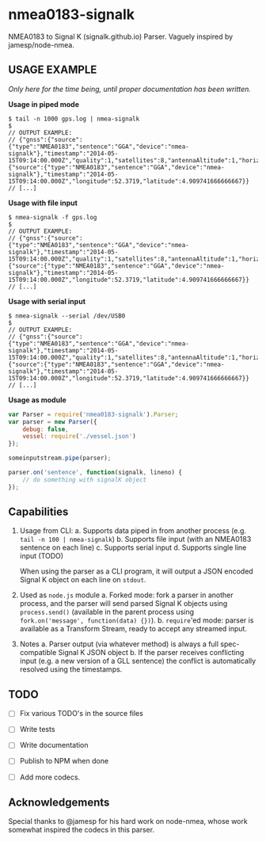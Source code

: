nmea0183-signalk
================

NMEA0183 to Signal K (signalk.github.io) Parser. Vaguely inspired by jamesp/node-nmea.


USAGE EXAMPLE
-------------

 *Only here for the time being, until proper documentation has been written.*


**Usage in piped mode**

```
$ tail -n 1000 gps.log | nmea-signalk
$
// OUTPUT EXAMPLE:
// {"gnss":{"source":{"type":"NMEA0183","sentence":"GGA","device":"nmea-signalk"},"timestamp":"2014-05-15T09:14:00.000Z","quality":1,"satellites":8,"antennaAltitude":1,"horizontalDilution":0,"geoidalSeparation":47,"differentialAge":0,"differentialReference":0},"position":{"source":{"type":"NMEA0183","sentence":"GGA","device":"nmea-signalk"},"timestamp":"2014-05-15T09:14:00.000Z","longitude":52.3719,"latitude":4.909741666666667}}
// [...]
```


**Usage with file input**

```
$ nmea-signalk -f gps.log
$
// OUTPUT EXAMPLE:
// {"gnss":{"source":{"type":"NMEA0183","sentence":"GGA","device":"nmea-signalk"},"timestamp":"2014-05-15T09:14:00.000Z","quality":1,"satellites":8,"antennaAltitude":1,"horizontalDilution":0,"geoidalSeparation":47,"differentialAge":0,"differentialReference":0},"position":{"source":{"type":"NMEA0183","sentence":"GGA","device":"nmea-signalk"},"timestamp":"2014-05-15T09:14:00.000Z","longitude":52.3719,"latitude":4.909741666666667}}
// [...]
```


**Usage with serial input**

```
$ nmea-signalk --serial /dev/USB0
$
// OUTPUT EXAMPLE:
// {"gnss":{"source":{"type":"NMEA0183","sentence":"GGA","device":"nmea-signalk"},"timestamp":"2014-05-15T09:14:00.000Z","quality":1,"satellites":8,"antennaAltitude":1,"horizontalDilution":0,"geoidalSeparation":47,"differentialAge":0,"differentialReference":0},"position":{"source":{"type":"NMEA0183","sentence":"GGA","device":"nmea-signalk"},"timestamp":"2014-05-15T09:14:00.000Z","longitude":52.3719,"latitude":4.909741666666667}}
// [...]
```


**Usage as module**

```javascript
var Parser = require('nmea0183-signalk').Parser;
var parser = new Parser({ 
	debug: false, 
	vessel: require('./vessel.json') 
});

someinputstream.pipe(parser);

parser.on('sentence', function(signalk, lineno) {
	// do something with signalK object
}); 
```


Capabilities
------------

1. Usage from CLI:
	a. Supports data piped in from another process (e.g. `tail -n 100 | nmea-signalk`)
	b. Supports file input (with an NMEA0183 sentence on each line)
	c. Supports serial input
	d. Supports single line input (TODO)

	When using the parser as a CLI program, it will output a JSON encoded Signal K object on each line on `stdout`.

2. Used as `node.js` module
	a. Forked mode: fork a parser in another process, and the parser will send parsed Signal K objects using `process.send()` (available in the parent process using `fork.on('message', function(data) {})`).
	b. `require`'ed mode: parser is available as a Transform Stream, ready to accept any streamed input. 

3. Notes
	a. Parser output (via whatever method) is always a full spec-compatible Signal K JSON object
	b. If the parser receives conflicting input (e.g. a new version of a GLL sentence) the conflict is automatically resolved using the timestamps.


TODO
----
- [ ] Fix various TODO's in the source files
- [ ] Write tests
- [ ] Write documentation
- [ ] Publish to NPM when done
- [ ] Add more codecs.


Acknowledgements 
---------------

Special thanks to @jamesp for his hard work on node-nmea, whose work somewhat inspired the codecs in this parser.